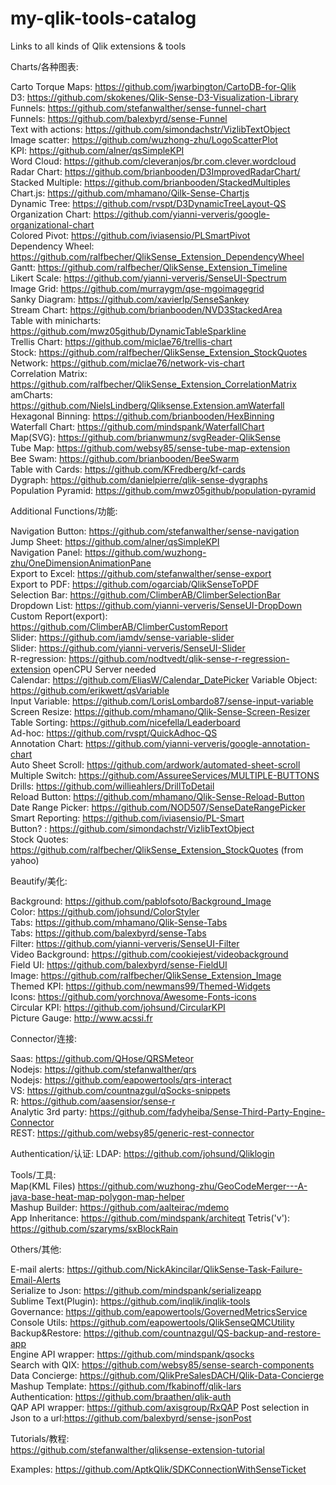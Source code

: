 # my-qlik-tools-catalog
Links to all kinds of Qlik extensions &amp; tools


Charts/各种图表:		

Carto Torque Maps:		https://github.com/jwarbington/CartoDB-for-Qlik				
D3:						https://github.com/skokenes/Qlik-Sense-D3-Visualization-Library		
Funnels:				https://github.com/stefanwalther/sense-funnel-chart		
Funnels:				https://github.com/balexbyrd/sense-Funnel		
Text with actions:		https://github.com/simondachstr/VizlibTextObject		
Image scatter:			https://github.com/wuzhong-zhu/LogoScatterPlot		
KPI:					https://github.com/alner/qsSimpleKPI		
Word Cloud:				https://github.com/cleveranjos/br.com.clever.wordcloud			
Radar Chart:			https://github.com/brianbooden/D3ImprovedRadarChart/			
Stacked Multiple:		https://github.com/brianbooden/StackedMultiples		
Chart.js:				https://github.com/mhamano/Qilk-Sense-Chartjs		
Dynamic Tree:			https://github.com/rvspt/D3DynamicTreeLayout-QS			
Organization Chart:		https://github.com/yianni-ververis/google-organizational-chart		
Colored Pivot:			https://github.com/iviasensio/PLSmartPivot		
Dependency Wheel:		https://github.com/ralfbecher/QlikSense_Extension_DependencyWheel		
Gantt:					https://github.com/ralfbecher/QlikSense_Extension_Timeline		
Likert Scale:					https://github.com/yianni-ververis/SenseUI-Spectrum		
Image Grid:				https://github.com/murraygm/qse-mgoimagegrid			
Sanky Diagram:			https://github.com/xavierlp/SenseSankey		
Stream Chart:			https://github.com/brianbooden/NVD3StackedArea		
Table with minicharts:	https://github.com/mwz05github/DynamicTableSparkline		
Trellis Chart:			https://github.com/miclae76/trellis-chart		
Stock:					https://github.com/ralfbecher/QlikSense_Extension_StockQuotes		
Network:				https://github.com/miclae76/network-vis-chart		
Correlation Matrix:		https://github.com/ralfbecher/QlikSense_Extension_CorrelationMatrix		
amCharts:				https://github.com/NielsLindberg/Qliksense.Extension.amWaterfall				
Hexagonal Binning:		https://github.com/brianbooden/HexBinning		
Waterfall Chart:		https://github.com/mindspank/WaterfallChart		
Map(SVG):				https://github.com/brianwmunz/svgReader-QlikSense		
Tube Map:				https://github.com/websy85/sense-tube-map-extension		
Bee Swam:				https://github.com/brianbooden/BeeSwarm		
Table with Cards:		https://github.com/KFredberg/kf-cards		
Dygraph:				https://github.com/danielpierre/qlik-sense-dygraphs		
Population Pyramid:		https://github.com/mwz05github/population-pyramid		



Additional Functions/功能:

Navigation Button:		https://github.com/stefanwalther/sense-navigation		
Jump Sheet:				https://github.com/alner/qsSimpleKPI		
Navigation Panel:		https://github.com/wuzhong-zhu/OneDimensionAnimationPane		
Export to Excel:		https://github.com/stefanwalther/sense-export		
Export to PDF:			https://github.com/ogarciab/QlikSenseToPDF		
Selection Bar:			https://github.com/ClimberAB/ClimberSelectionBar		
Dropdown List:			https://github.com/yianni-ververis/SenseUI-DropDown		
Custom Report(export):	https://github.com/ClimberAB/ClimberCustomReport		
Slider:					https://github.com/iamdv/sense-variable-slider		
Slider:					https://github.com/yianni-ververis/SenseUI-Slider		
R-regression:			https://github.com/nodtvedt/qlik-sense-r-regression-extension			openCPU Server needed	
Calendar:			https://github.com/EliasW/Calendar_DatePicker
Variable Object:		https://github.com/erikwett/qsVariable		
Input Variable:			https://github.com/LorisLombardo87/sense-input-variable		
Screen Resize:			https://github.com/mhamano/Qlik-Sense-Screen-Resizer			
Table Sorting:			https://github.com/nicefella/Leaderboard		
Ad-hoc:					https://github.com/rvspt/QuickAdhoc-QS		
Annotation Chart:		https://github.com/yianni-ververis/google-annotation-chart		
Auto Sheet Scroll:		https://github.com/ardwork/automated-sheet-scroll		
Multiple Switch:		https://github.com/AssureeServices/MULTIPLE-BUTTONS		
Drills:					https://github.com/willieahlers/DrillToDetail		
Reload Button:			https://github.com/mhamano/Qlik-Sense-Reload-Button		
Date Range Picker:		https://github.com/NOD507/SenseDateRangePicker		
Smart Reporting:		https://github.com/iviasensio/PL-Smart		
Button? :			https://github.com/simondachstr/VizlibTextObject	
Stock Quotes:			https://github.com/ralfbecher/QlikSense_Extension_StockQuotes   (from yahoo)




Beautify/美化:		

Background:				https://github.com/pablofsoto/Background_Image		
Color:					https://github.com/johsund/ColorStyler		
Tabs:					https://github.com/mhamano/Qlik-Sense-Tabs		
Tabs:					https://github.com/balexbyrd/sense-Tabs		
Filter:					https://github.com/yianni-ververis/SenseUI-Filter		
Video Background:		https://github.com/cookiejest/videobackground		
Field UI:				https://github.com/balexbyrd/sense-FieldUI		
Image:					https://github.com/ralfbecher/QlikSense_Extension_Image		
Themed KPI:				https://github.com/newmans99/Themed-Widgets		
Icons:					https://github.com/yorchnova/Awesome-Fonts-icons		
Circular KPI:			https://github.com/johsund/CircularKPI		
Picture Gauge:			http://www.acssi.fr		




Connector/连接:		

Saas:					https://github.com/QHose/QRSMeteor		
Nodejs:					https://github.com/stefanwalther/qrs		
Nodejs:					https://github.com/eapowertools/qrs-interact		
VS:						https://github.com/countnazgul/qSocks-snippets		
R:						https://github.com/aasensior/sense-r													
Analytic 3rd party:		https://github.com/fadyheiba/Sense-Third-Party-Engine-Connector		
REST:					https://github.com/websy85/generic-rest-connector		




Authentication/认证:
LDAP:				https://github.com/johsund/Qliklogin






Tools/工具:		
Map(KML Files)			https://github.com/wuzhong-zhu/GeoCodeMerger---A-java-base-heat-map-polygon-map-helper		
Mashup Builder:			https://github.com/aalteirac/mdemo		
App Inheritance:		https://github.com/mindspank/architeqt
Tetris('v'):			https://github.com/szaryms/sxBlockRain





Others/其他:		

E-mail alerts:			https://github.com/NickAkincilar/QlikSense-Task-Failure-Email-Alerts		
Serialize to Json:		https://github.com/mindspank/serializeapp		
Sublime Text(Plugin):	https://github.com/inqlik/inqlik-tools		
Governance:				https://github.com/eapowertools/GovernedMetricsService		
Console Utils:			https://github.com/eapowertools/QlikSenseQMCUtility		
Backup&Restore:			https://github.com/countnazgul/QS-backup-and-restore-app		
Engine API wrapper:		https://github.com/mindspank/qsocks		
Search with QIX:		https://github.com/websy85/sense-search-components		
Data Concierge:			https://github.com/QlikPreSalesDACH/Qlik-Data-Concierge		
Mashup Template:		https://github.com/fkabinoff/qlik-lars		
Authentication:			https://github.com/braathen/qlik-auth		
QAP API wrapper:		https://github.com/axisgroup/RxQAP
Post selection in Json to a url:https://github.com/balexbyrd/sense-jsonPost


Tutorials/教程:		
https://github.com/stefanwalther/qliksense-extension-tutorial	


Examples:
https://github.com/AptkQlik/SDKConnectionWithSenseTicket
